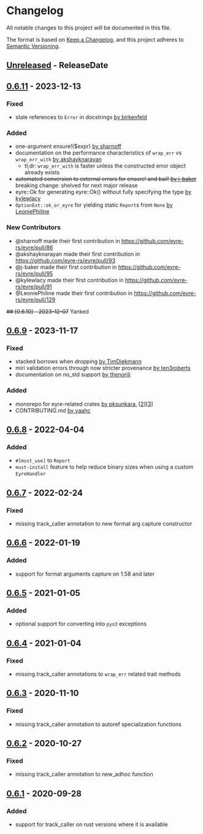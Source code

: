 # Changelog
All notable changes to this project will be documented in this file.

The format is based on [Keep a Changelog](https://keepachangelog.com/en/1.0.0/),
and this project adheres to [Semantic Versioning](https://semver.org/spec/v2.0.0.html).

<!-- next-header -->

## [Unreleased] - ReleaseDate

## [0.6.11] - 2023-12-13
### Fixed
- stale references to `Error` in docstrings [by birkenfeld](https://github.com/eyre-rs/eyre/pull/87)

### Added
- one-argument ensure!($expr) [by sharnoff](https://github.com/eyre-rs/eyre/pull/86)
- documentation on the performance characteristics of `wrap_err` vs `wrap_err_with` [by akshayknarayan](https://github.com/eyre-rs/eyre/pull/93)
    - tl;dr: `wrap_err_with` is faster unless the constructed error object already exists
- ~~automated conversion to external errors for ensure! and bail! [by j-baker](https://github.com/eyre-rs/eyre/pull/95)~~ breaking change: shelved for next major release
- eyre::Ok for generating eyre::Ok() without fully specifying the type [by kylewlacy](https://github.com/eyre-rs/eyre/pull/91)
- `OptionExt::ok_or_eyre` for yielding static `Report`s from `None` [by LeoniePhiline](https://github.com/eyre-rs/eyre/pull/125)

### New Contributors
- @sharnoff made their first contribution in https://github.com/eyre-rs/eyre/pull/86
- @akshayknarayan made their first contribution in https://github.com/eyre-rs/eyre/pull/93
- @j-baker made their first contribution in https://github.com/eyre-rs/eyre/pull/95
- @kylewlacy made their first contribution in https://github.com/eyre-rs/eyre/pull/91
- @LeoniePhiline made their first contribution in https://github.com/eyre-rs/eyre/pull/129

~~## [0.6.10] - 2023-12-07~~ Yanked

## [0.6.9] - 2023-11-17
### Fixed
- stacked borrows when dropping [by TimDiekmann](https://github.com/eyre-rs/eyre/pull/81)
- miri validation errors through now stricter provenance [by ten3roberts](https://github.com/eyre-rs/eyre/pull/103)
- documentation on no_std support [by thenorili](https://github.com/eyre-rs/eyre/pull/111)

### Added
- monorepo for eyre-related crates [by pksunkara](https://github.com/eyre-rs/eyre/pull/104), [[2]](https://github.com/eyre-rs/eyre/pull/105)[[3]](https://github.com/eyre-rs/eyre/pull/107)
- CONTRIBUTING.md [by yaahc](https://github.com/eyre-rs/eyre/pull/99)

## [0.6.8] - 2022-04-04
### Added
- `#[must_use]` to `Report`
- `must-install` feature to help reduce binary sizes when using a custom `EyreHandler`

## [0.6.7] - 2022-02-24
### Fixed
- missing track_caller annotation to new format arg capture constructor

## [0.6.6] - 2022-01-19
### Added
- support for format arguments capture on 1.58 and later

## [0.6.5] - 2021-01-05
### Added
- optional support for converting into `pyo3` exceptions

## [0.6.4] - 2021-01-04
### Fixed
- missing track_caller annotations to `wrap_err` related trait methods

## [0.6.3] - 2020-11-10
### Fixed
- missing track_caller annotation to autoref specialization functions

## [0.6.2] - 2020-10-27
### Fixed
- missing track_caller annotation to new_adhoc function

## [0.6.1] - 2020-09-28
### Added
- support for track_caller on rust versions where it is available


<!-- next-url -->
[Unreleased]: https://github.com/eyre-rs/eyre/compare/v0.6.11...HEAD
[0.6.11]: https://github.com/eyre-rs/eyre/compare/v0.6.9...v0.6.11
[0.6.9]:  https://github.com/eyre-rs/eyre/compare/v0.6.8...v0.6.9
[0.6.8]:  https://github.com/eyre-rs/eyre/compare/v0.6.7...v0.6.8
[0.6.7]:  https://github.com/eyre-rs/eyre/compare/v0.6.6...v0.6.7
[0.6.6]:  https://github.com/eyre-rs/eyre/compare/v0.6.5...v0.6.6
[0.6.5]:  https://github.com/eyre-rs/eyre/compare/v0.6.4...v0.6.5
[0.6.4]:  https://github.com/eyre-rs/eyre/compare/v0.6.3...v0.6.4
[0.6.3]:  https://github.com/eyre-rs/eyre/compare/v0.6.2...v0.6.3
[0.6.2]:  https://github.com/eyre-rs/eyre/compare/v0.6.1...v0.6.2
[0.6.1]:  https://github.com/eyre-rs/eyre/releases/tag/v0.6.1
